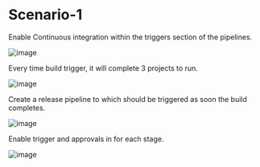 # Scenario-1

Enable Continuous integration within the triggers section of the pipelines.

![image](https://user-images.githubusercontent.com/33865083/124111440-ebb65500-da86-11eb-9eae-9ac5a221147b.png)


Every time build trigger, it will complete 3 projects to run.

![image](https://user-images.githubusercontent.com/33865083/124111542-08eb2380-da87-11eb-9d94-ef39dbc73464.png)


Create a release pipeline to which should be triggered as soon the build completes.

![image](https://user-images.githubusercontent.com/33865083/124111944-71d29b80-da87-11eb-9821-3d2e3cf572cd.png)


Enable trigger and approvals in for each stage.

![image](https://user-images.githubusercontent.com/33865083/124112150-9e86b300-da87-11eb-8074-0e11b6cea5d8.png)
